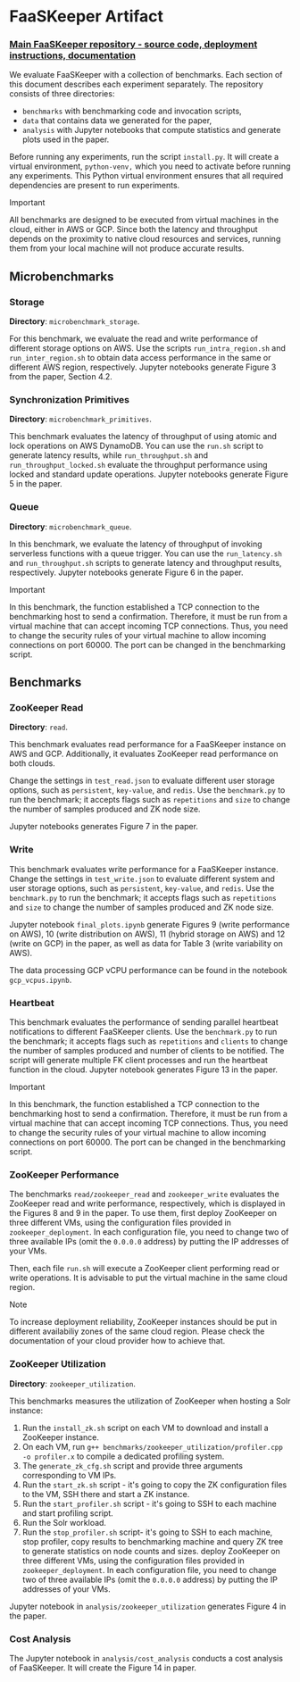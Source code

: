 # FaaSKeeper Artifact

### [Main FaaSKeeper repository - source code, deployment instructions, documentation](https://github.com/spcl/faaskeeper)

We evaluate FaaSKeeper with a collection of benchmarks. Each section of this document describes each experiment separately. The repository consists of three directories:
* `benchmarks` with benchmarking code and invocation scripts,
* `data` that contains data we generated for the paper,
* `analysis` with Jupyter notebooks that compute statistics and generate plots used in the paper.

Before running any experiments, run the script `install.py`. It will create a virtual environment, `python-venv,` which you need to activate before running any experiments.
This Python virtual environment ensures that all required dependencies are present to run experiments.

> [!IMPORTANT]  
> All benchmarks are designed to be executed from virtual machines in the cloud, either in AWS or GCP. Since both the latency and throughput depends on the proximity to native cloud resources and services, running them from your local machine will not produce accurate results.

## Microbenchmarks

### Storage

**Directory**: `microbenchmark_storage`.

For this benchmark, we evaluate the read and write performance of different storage options on AWS. Use the scripts `run_intra_region.sh` and `run_inter_region.sh` to obtain data access performance in the same or different AWS region, respectively. Jupyter notebooks generate Figure 3 from the paper, Section 4.2. 

### Synchronization Primitives

**Directory**: `microbenchmark_primitives`.

This benchmark evaluates the latency of throughput of using atomic and lock operations on AWS DynamoDB. You can use the `run.sh` script to generate latency results, while `run_throughput.sh` and `run_throughput_locked.sh` evaluate the throughput performance using locked and standard update operations. Jupyter notebooks generate Figure 5 in the paper.

### Queue

**Directory**: `microbenchmark_queue`.

In this benchmark, we evaluate the latency of throughput of invoking serverless functions with a queue trigger. You can use the `run_latency.sh` and `run_throughput.sh` scripts to generate latency and throughput results, respectively. Jupyter notebooks generate Figure 6 in the paper.

> [!IMPORTANT]  
> In this benchmark, the function established a TCP connection to the benchmarking host to send a confirmation. Therefore, it must be run from a virtual machine that can accept incoming TCP connections. Thus, you need to change the security rules of your virtual machine to allow incoming connections on port 60000. The port can be changed in the benchmarking script.

## Benchmarks

### ZooKeeper Read

**Directory**: `read`.

This benchmark evaluates read performance for a FaaSKeeper instance on AWS and GCP. Additionally, it evaluates ZooKeeper read performance on both clouds.

Change the settings in `test_read.json` to evaluate different user storage options, such as `persistent`, `key-value`, and `redis`. Use the `benchmark.py` to run the benchmark; it accepts flags such as `repetitions` and `size` to change the number of samples produced and ZK node size.

Jupyter notebooks generates Figure 7 in the paper.

### Write

This benchmark evaluates write performance for a FaaSKeeper instance. Change the settings in `test_write.json` to evaluate different system and user storage options, such as `persistent`, `key-value`, and `redis`. Use the `benchmark.py` to run the benchmark; it accepts flags such as `repetitions` and `size` to change the number of samples produced and ZK node size.

Jupyter notebook `final_plots.ipynb` generate Figures 9 (write performance on AWS), 10 (write distribution on AWS), 11 (hybrid storage on AWS) and 12 (write on GCP) in the paper, as well as data for Table 3 (write variability on AWS).

The data processing GCP vCPU performance can be found in the notebook `gcp_vcpus.ipynb`.

### Heartbeat

This benchmark evaluates the performance of sending parallel heartbeat notifications to different FaaSKeeper clients. Use the `benchmark.py` to run the benchmark; it accepts flags such as `repetitions` and `clients` to change the number of samples produced and number of clients to be notified. The script will generate multiple FK client processes and run the heartbeat function in the cloud. Jupyter notebook generates Figure 13 in the paper.

> [!IMPORTANT]  
> In this benchmark, the function established a TCP connection to the benchmarking host to send a confirmation. Therefore, it must be run from a virtual machine that can accept incoming TCP connections. Thus, you need to change the security rules of your virtual machine to allow incoming connections on port 60000. The port can be changed in the benchmarking script.

### ZooKeeper Performance

The benchmarks `read/zookeeper_read` and `zookeeper_write` evaluates the ZooKeeper read and write performance, respectively, which is displayed in the Figures 8 and 9 in the paper. To use them, first deploy ZooKeeper on three different VMs, using the configuration files provided in `zookeeper_deployment`. In each configuration file, you need to change two of three available IPs (omit the `0.0.0.0` address) by putting the IP addresses of your VMs.

Then, each file `run.sh` will execute a ZooKeeper client performing read or write operations. It is advisable to put the virtual machine in the same cloud region.

> [!NOTE]  
> To increase deployment reliability, ZooKeeper instances should be put in different availabiliy zones of the same cloud region. Please check the documentation of your cloud provider how to achieve that.

### ZooKeeper Utilization

**Directory**: `zookeeper_utilization`.

This benchmarks measures the utilization of ZooKeeper when hosting a Solr instance:

1) Run the `install_zk.sh` script on each VM to download and install a ZooKeeper instance.
2) On each VM, run `g++ benchmarks/zookeeper_utilization/profiler.cpp -o profiler.x` to compile a dedicated profiling system.
3) The `generate_zk_cfg.sh` script and provide three arguments corresponding to VM IPs.
4) Run the `start_zk.sh` script - it's going to copy the ZK configuration files to the VM, SSH there and start a ZK instance.
5) Run the `start_profiler.sh` script - it's going to SSH to each machine and start profiling script.
6) Run the Solr workload.
7) Run the `stop_profiler.sh` script- it's going to SSH to each machine, stop profiler, copy results to benchmarking machine and query ZK tree to generate statistics on node counts and sizes.
deploy ZooKeeper on three different VMs, using the configuration files provided in `zookeeper_deployment`. In each configuration file, you need to change two of three available IPs (omit the `0.0.0.0` address) by putting the IP addresses of your VMs.

Jupyter notebook in `analysis/zookeeper_utilization` generates Figure 4 in the paper.

### Cost Analysis

The Jupyter notebook in `analysis/cost_analysis` conducts a cost analysis of FaaSKeeper. It will create the Figure 14 in paper.
